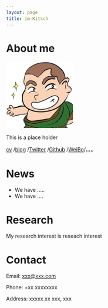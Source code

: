 ```yaml
---
layout: page
title: im-Kitsch
---
```



# About me

![ss](/images/profile.jpeg)

This is a place holder

[cv](../404.html)
/[blog](../404.html)
/[Twitter](../404.html)
/[Github](../404.html)
/[WeiBo](../404.html)/。。。

# News

- We have .....
- We have ....

# Research

My research interest is reseach interest

# Contact

Email: xxx@xxx.com

Phone: +xx xxxxxxxx

Address:  xxxxx.xx  xxx, xxx